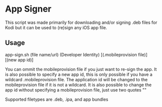 App Signer
======
This script was made primarily for downloading and/or signing .deb files for Kodi but it can be used to (re)sign any iOS app file.

Usage
------
app-sign.sh (file name/url) (Developer Identity) [(.mobileprovision file)] [(new app id)]

You can ommit the mobileprovision file if you just want to re-sign the app.
It is also possible to specify a new app id, this is only possible if you have a wildcard .mobileprovision file.
The application id will be changed to the mobileprovision file if it is not a wildcard.
It is also possible to change the app id without specifying a mobileprovision file, just use two quotes ""

Supported filetypes are .deb, .ipa, and app bundles